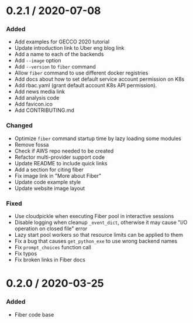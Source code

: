 
0.2.1 / 2020-07-08
==================

### Added

  * Add examples for GECCO 2020 tutorial
  * Update introduction link to Uber eng blog link
  * Add a name to each of the backends
  * Add `--image` option
  * Add `--version` to `fiber` command
  * Allow `fiber` command to use different docker registries
  * Add docs about how to set default service account permission on K8s
  * Add rbac.yaml (grant default account K8s API permission).
  * Add news media link
  * Add analysis code
  * Add favicon.ico
  * Add CONTRIBUTING.md

### Changed

  * Optimize `fiber` command startup time by lazy loading some modules
  * Remove fossa
  * Check if AWS repo needed to be created
  * Refactor multi-provider support code
  * Update README to include quick links
  * Add a section for citing fiber
  * Fix image link in "More about Fiber"
  * Update code example style
  * Update website image layout

### Fixed

  * Use cloudpickle when executing Fiber pool in interactive sessions
  * Disable logging when cleanup `_event_dict`, otherwise it may cause "I/O operation on closed file" error
  * Lazy start pool workers so that resource limits can be applied to them
  * Fix a bug that causes `get_python_exe` to use wrong backend names
  * Fix `prompt_choices` function call
  * Fix typos
  * Fix broken links in Fiber docs


0.2.0 / 2020-03-25
==================

### Added

  * Fiber code base
